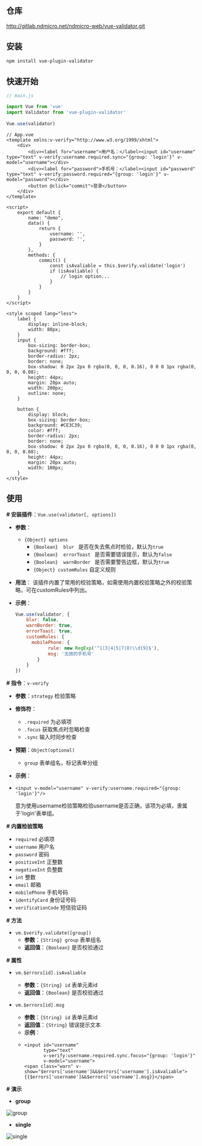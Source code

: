 ## 仓库

http://gitlab.ndmicro.net/ndmicro-web/vue-validator.git



## 安装

```bash
npm install vue-plugin-validator
```



## 快速开始

```javascript
// main.js

import Vue from 'vue'
import Validator from 'vue-plugin-validator'
 
Vue.use(validator)
```



```vue
// App.vue
<template xmlns:v-verify="http://www.w3.org/1999/xhtml">
    <div>
        <div><label for="username">用户名：</label><input id="username" type="text" v-verify:username.required.sync="{group: 'login'}" v-model="username"></div>
        <div><label for="password">手机号：</label><input id="password" type="text" v-verify:password.required="{group: 'login'}" v-model="password"></div>
        <button @click="commit">登录</button>
    </div>
</template>

<script>
    export default {
        name: "demo",
        data() {
            return {
                username: '',
                password: '',
            }
        },
        methods: {
            commit() {
                const isAvaliable = this.$verify.validate('login')
                if (isAvaliable) {
                    // login option...
                }
            }
        }
    }
</script>

<style scoped lang="less">
    label {
        display: inline-block;
        width: 80px;
    }
    input {
        box-sizing: border-box;
        background: #fff;
        border-radius: 2px;
        border: none;
        box-shadow: 0 2px 2px 0 rgba(0, 0, 0, 0.16), 0 0 0 1px rgba(0, 0, 0, 0.08);
        height: 44px;
        margin: 20px auto;
        width: 200px;
        outline: none;
    }

    button {
        display: block;
        box-sizing: border-box;
        background: #CE3C39;
        color: #fff;
        border-radius: 2px;
        border: none;
        box-shadow: 0 2px 2px 0 rgba(0, 0, 0, 0.16), 0 0 0 1px rgba(0, 0, 0, 0.08);
        height: 44px;
        margin: 20px auto;
        width: 100px;
    }
</style>
```



## 使用

**# 安装插件**：`Vue.use(validator[, options])`

- **参数**：
  - `{Object} options`
    - `{Boolean}  blur `  是否在失去焦点时检验，默认为`true`
    - `{Boolean}  errorToast `  是否需要错误提示，默认为`false`
    - `{Boolean}  warnBorder `  是否需要警告边框，默认为`true`
    - `{Object} customRules`  自定义规则

- **用法**：
  该插件内置了常用的校验策略，如需使用内置校验策略之外的校验策略，可在customRules中列出。

- **示例**：
  ```javascript
  Vue.use(validator, {
      blur: false,
      warnBorder: true,
      errorToast: true,
      customRules: {
      	mobilePhone: {
              rule: new RegExp('^1(3|4|5|7|8)\\d{9}$'),
              msg: '无效的手机号'
          }
      }
  })
  ```



**# 指令**：`v-verify`

- **参数**：`strategy` 检验策略

- **修饰符**：
  - `.required`  为必填项
  - `.focus`  获取焦点时忽略检查
  - `.sync`  输入时同步检查

- **预期**：`Object(optional)`

  - `group`  表单组名，标记表单分组

- **示例**：
- ```vue
  <input v-model="username" v-verify:username.required="{group: 'login'}"/>
  ```
  意为使用username检验策略检验username是否正确，该项为必填，隶属于'login'表单组。



**# 内置检验策略**

- `required`  必填项
- `username`  用户名 
- `password`  密码
- `positiveInt`  正整数
- `negativeInt`  负整数
- `int`  整数
- `email`  邮箱
- `mobilePhone`  手机号码
- `identifyCard`  身份证号码
- `verificationCode`  短信验证码



**# 方法**

- `vm.$verify.validate([group])`
  - **参数**：`{String} group`  表单组名
  - **返回值**：`{Boolean}`  是否校验通过



**# 属性**

- `vm.$errors[id].isAvaliable`
  - **参数**：`{String} id`  表单元素id
  - **返回值**：`{Boolean}`  是否校验通过

- `vm.$errors[id].msg`
  - **参数**：`{String} id`  表单元素id
  - **返回值**：`{String}`  错误提示文本
  - **示例**：
  - ```vue
    <input id="username"
           type="text"
           v-verify:username.required.sync.focus="{group: 'login'}"
           v-model="username">
    <span class="warn" v-show="$errors['username']&&$errors['username'].isAvaliable">{{$errors['username']&&$errors['username'].msg}}</span>
    ```



**# 演示**
  
  - **group**
  
  ![group](./public/images/group.gif)
  
  - **single**
  
  ![single](./public/images/single.gif)

